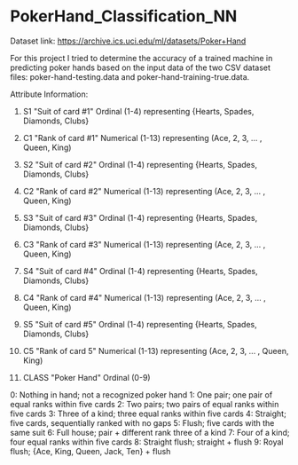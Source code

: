 # PokerHand_Classification_NN

Dataset link: https://archive.ics.uci.edu/ml/datasets/Poker+Hand

For this project I tried to determine the accuracy of a trained machine in predicting poker hands based on the input data of the two CSV dataset files: poker-hand-testing.data and poker-hand-training-true.data. 

Attribute Information:

1) S1 "Suit of card #1"
Ordinal (1-4) representing {Hearts, Spades, Diamonds, Clubs}

2) C1 "Rank of card #1"
Numerical (1-13) representing (Ace, 2, 3, ... , Queen, King)

3) S2 "Suit of card #2"
Ordinal (1-4) representing {Hearts, Spades, Diamonds, Clubs}

4) C2 "Rank of card #2"
Numerical (1-13) representing (Ace, 2, 3, ... , Queen, King)

5) S3 "Suit of card #3"
Ordinal (1-4) representing {Hearts, Spades, Diamonds, Clubs}

6) C3 "Rank of card #3"
Numerical (1-13) representing (Ace, 2, 3, ... , Queen, King)

7) S4 "Suit of card #4"
Ordinal (1-4) representing {Hearts, Spades, Diamonds, Clubs}

8) C4 "Rank of card #4"
Numerical (1-13) representing (Ace, 2, 3, ... , Queen, King)

9) S5 "Suit of card #5"
Ordinal (1-4) representing {Hearts, Spades, Diamonds, Clubs}

10) C5 "Rank of card 5"
Numerical (1-13) representing (Ace, 2, 3, ... , Queen, King)

11) CLASS "Poker Hand"
Ordinal (0-9)

0: Nothing in hand; not a recognized poker hand
1: One pair; one pair of equal ranks within five cards
2: Two pairs; two pairs of equal ranks within five cards
3: Three of a kind; three equal ranks within five cards
4: Straight; five cards, sequentially ranked with no gaps
5: Flush; five cards with the same suit
6: Full house; pair + different rank three of a kind
7: Four of a kind; four equal ranks within five cards
8: Straight flush; straight + flush
9: Royal flush; {Ace, King, Queen, Jack, Ten} + flush


